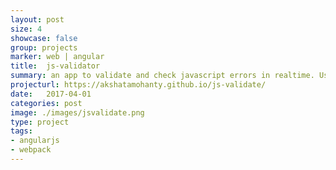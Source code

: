 ```yaml
---
layout: post
size: 4
showcase: false
group: projects
marker: web | angular
title:  js-validator
summary: an app to validate and check javascript errors in realtime. Used as the demo for the coding test @ Design Automation Lab, NUS
projecturl: https://akshatamohanty.github.io/js-validate/
date:   2017-04-01
categories: post
image: ./images/jsvalidate.png
type: project
tags:
- angularjs
- webpack
---
```

